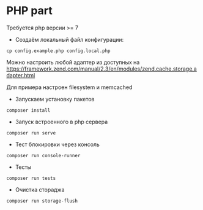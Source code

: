 # PHP part

Требуется php версии >= 7

* Создаём локальный файл конфигурации: 

`cp config.example.php config.local.php`

Можно настроить любой адаптер из доступных на https://framework.zend.com/manual/2.3/en/modules/zend.cache.storage.adapter.html

Для примера настроен filesystem и memcached

* Запускаем установку пакетов

`composer install`

* Запуск встроенного в php сервера

`composer run serve`

* Тест блокировки через консоль

`composer run console-runner`

* Тесты

`composer run tests`

* Очистка стораджа

`composer run storage-flush`